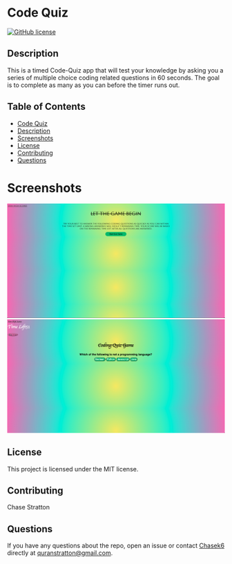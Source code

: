 
# Code Quiz
[![GitHub license](https://img.shields.io/badge/license-MIT-blue.svg)](https://github.com/Chasek6/code-quiz)
## Description
This is a timed Code-Quiz app that will test your knowledge by asking you a series of multiple choice coding related questions in 60 seconds. The goal is to complete as many as you can before the timer runs out. 
## Table of Contents 
  - [Code Quiz](#code-quiz)
  - [Description](#description)
  - [Screenshots](#screenshots)
  - [License](#license)
  - [Contributing](#contributing)
  - [Questions](#questions)




# Screenshots
![CQ2.png](./Assests/CQ2.png)
![CQ1.png](./Assests/CQ1.png)

## License
This project is licensed under the MIT license.


## Contributing
Chase Stratton  

## Questions
If you have any questions about the repo, open an issue or contact [Chasek6](undefined) directly at quranstratton@gmail.com.
